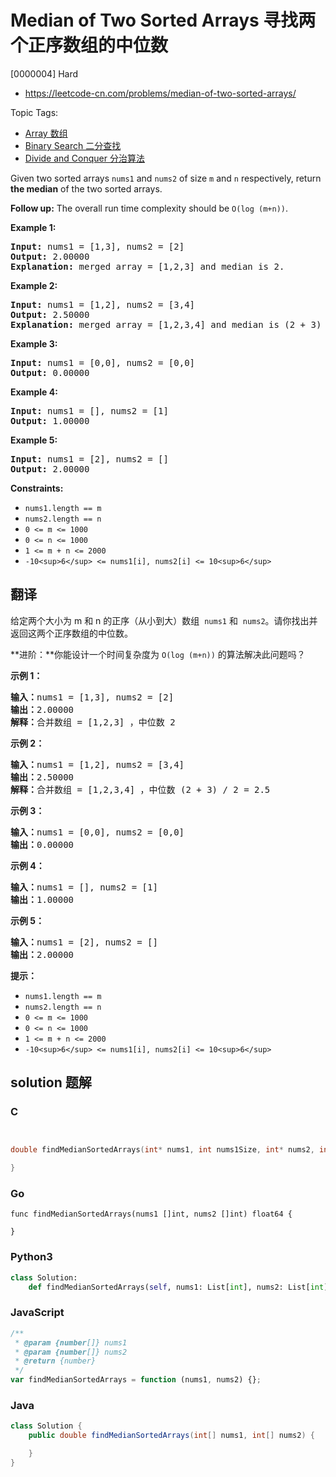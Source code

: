 # Median of Two Sorted Arrays 寻找两个正序数组的中位数

[0000004] Hard

- https://leetcode-cn.com/problems/median-of-two-sorted-arrays/

Topic Tags:

- [Array 数组](https://leetcode-cn.com/tag/array/)
- [Binary Search 二分查找](https://leetcode-cn.com/tag/binary-search/)
- [Divide and Conquer 分治算法](https://leetcode-cn.com/tag/divide-and-conquer/)

Given two sorted arrays `nums1` and `nums2` of size `m` and `n` respectively, return **the median** of the two sorted arrays.

**Follow up:** The overall run time complexity should be `O(log (m+n))`.

**Example 1:**

<pre><strong>Input:</strong> nums1 = [1,3], nums2 = [2]
<strong>Output:</strong> 2.00000
<strong>Explanation:</strong> merged array = [1,2,3] and median is 2.
</pre>

**Example 2:**

<pre><strong>Input:</strong> nums1 = [1,2], nums2 = [3,4]
<strong>Output:</strong> 2.50000
<strong>Explanation:</strong> merged array = [1,2,3,4] and median is (2 + 3) / 2 = 2.5.
</pre>

**Example 3:**

<pre><strong>Input:</strong> nums1 = [0,0], nums2 = [0,0]
<strong>Output:</strong> 0.00000
</pre>

**Example 4:**

<pre><strong>Input:</strong> nums1 = [], nums2 = [1]
<strong>Output:</strong> 1.00000
</pre>

**Example 5:**

<pre><strong>Input:</strong> nums1 = [2], nums2 = []
<strong>Output:</strong> 2.00000
</pre>

**Constraints:**

- `nums1.length == m`
- `nums2.length == n`
- `0 <= m <= 1000`
- `0 <= n <= 1000`
- `1 <= m + n <= 2000`
- `-10<sup>6</sup> <= nums1[i], nums2[i] <= 10<sup>6</sup>`

## 翻译

给定两个大小为 m 和 n 的正序（从小到大）数组  `nums1` 和  `nums2`。请你找出并返回这两个正序数组的中位数。

**进阶：**你能设计一个时间复杂度为 `O(log (m+n))` 的算法解决此问题吗？

**示例 1：**

<pre><strong>输入：</strong>nums1 = [1,3], nums2 = [2]
<strong>输出：</strong>2.00000
<strong>解释：</strong>合并数组 = [1,2,3] ，中位数 2
</pre>

**示例 2：**

<pre><strong>输入：</strong>nums1 = [1,2], nums2 = [3,4]
<strong>输出：</strong>2.50000
<strong>解释：</strong>合并数组 = [1,2,3,4] ，中位数 (2 + 3) / 2 = 2.5
</pre>

**示例 3：**

<pre><strong>输入：</strong>nums1 = [0,0], nums2 = [0,0]
<strong>输出：</strong>0.00000
</pre>

**示例 4：**

<pre><strong>输入：</strong>nums1 = [], nums2 = [1]
<strong>输出：</strong>1.00000
</pre>

**示例 5：**

<pre><strong>输入：</strong>nums1 = [2], nums2 = []
<strong>输出：</strong>2.00000
</pre>

**提示：**

- `nums1.length == m`
- `nums2.length == n`
- `0 <= m <= 1000`
- `0 <= n <= 1000`
- `1 <= m + n <= 2000`
- `-10<sup>6</sup> <= nums1[i], nums2[i] <= 10<sup>6</sup>`

## solution 题解

### C

```c


double findMedianSortedArrays(int* nums1, int nums1Size, int* nums2, int nums2Size){

}
```

### Go

```golang
func findMedianSortedArrays(nums1 []int, nums2 []int) float64 {

}
```

### Python3

```python
class Solution:
    def findMedianSortedArrays(self, nums1: List[int], nums2: List[int]) -> float:
```

### JavaScript

```javascript
/**
 * @param {number[]} nums1
 * @param {number[]} nums2
 * @return {number}
 */
var findMedianSortedArrays = function (nums1, nums2) {};
```

### Java

```java
class Solution {
    public double findMedianSortedArrays(int[] nums1, int[] nums2) {

    }
}
```

